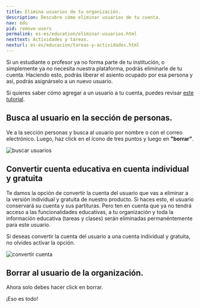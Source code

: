 ```yaml
---
title: Elimina usuarios de tu organización.
description: Descubre cómo eliminar usuarios de tu cuenta.  
nav: edu
pid: remove-users
permalink: es-es/education/eliminar-usuarios.html
nexttext: Actividades y tareas.
nexturl: es-es/educacion/tareas-y-actividades.html
---
```


Si un estudiante o profesor ya no forma parte de tu institución, o simplemente ya no necesita nuestra plataforma, podrás eliminarle de tu cuenta. Haciendo esto, podrás liberar el asiento ocupado por esa persona y así, podrás asignárselo a un nuevo usuario. 

Si quieres saber cómo agregar a un usuario a tu cuenta, puedes revisar [este tutorial](/help/es-es/educacion/crear-una-nueva-clase.html).


## Busca al usuario en la sección de personas.

Ve a la sección personas y busca al usuario por nombre o con el correo electrónico. Luego, haz click en el ícono de tres puntos y luego en **"borrar"**.  


![buscar usuarios](/help/assets/img/edu-es/busca-usuario-personas.png)

## Convertir cuenta educativa en cuenta individual y gratuita

Te damos la opción de convertir la cuenta del usuario que vas a eliminar a la versión individual y gratuita de nuestro producto. Si haces esto, el usuario conservará su cuenta y sus partituras. Pero ten en cuenta que ya no tendrá acceso a las funcionalidades educativas, a tu organización y toda la información educativa (tareas y clases) serán eliminadas permanéntemente para este usuario. 

Si deseas convertir la cuenta del usuario a una cuenta individual y gratuita, no olvides activar la opción. 

![convertir cuenta](/help/assets/img/edu/convertir-cuenta-estudiante.png)


## Borrar al usuario de la organización.

Ahora solo debes hacer click en borrar.

¡Eso es todo!
